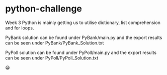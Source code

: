 # python-challenge
Week 3 Python is mainly getting us to utilise dictionary, list comprehension and for loops.

PyBank solution can be found under PyBank/main.py and the export results can be seen under PyBank/PyBank_Solution.txt

PyPoll solution can be found under PyPoll/main.py and the export results can be seen under PyPoll/PyPoll_Solution.txt

😀

